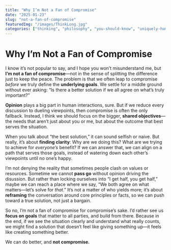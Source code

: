 ```yaml
---
title: "Why I’m Not a Fan of Compromise"
date: "2025-01-23"
slug: "not-a-fan-of-compromise"
featuredImg: "/images/ThinkLong.jpg"
categories: ["thinking", "philosophy", "you-should-know", "uniquely-human"]
---
```


# Why I’m Not a Fan of Compromise

I know it’s not popular to say, and I hope you won’t misunderstand me, but **I’m not a fan of compromise**—not in the sense of splitting the difference just to keep the peace. The problem is that we often leap to compromise *before* we truly define the **underlying goals**. We settle for a middle ground without ever asking: “Is there a better solution if we all agree on what’s truly important?”

**Opinion** plays a big part in human interactions, sure. But if we reduce every discussion to dueling viewpoints, then compromise is often the only fallback. Instead, I think we should focus on the bigger, **shared objectives**—the needs that aren’t just about you or me, but about the outcome that best serves the situation.

When you talk about “the best solution,” it can sound selfish or naive. But really, it’s about **finding clarity**: Why are we doing this? What are we trying to achieve for *everyone’s* benefit? If we can answer that, we can align on a path that serves those goals, instead of watering down each other’s viewpoints until no one’s happy.

I’m not denying the reality that sometimes people clash on values or resources. Sometime we cannot **pass go** without opinion driving the disussion. But rather than locking ourselves into “I get half, you get half,” maybe we can reach a place where we say, “We both agree on what matters—let’s solve for *that*.” It’s not a matter of who yields more; it’s about **reframing** the conversation around core principles or facts, so we can push toward a true solution, not just a bargain.

So no, I’m not a fan of compromise for compromise’s sake. I’d rather see us **focus on goals** that matter to all parties, and build from there. Because in the end, if we see the situation clearly and understand what really counts, we might find a solution that doesn’t feel like giving something up—it feels like creating something better.

We can do better, and **not compromise.**